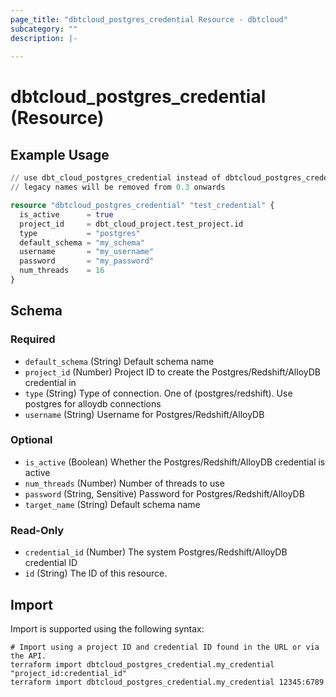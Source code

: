 ```yaml
---
page_title: "dbtcloud_postgres_credential Resource - dbtcloud"
subcategory: ""
description: |-
  
---
```


# dbtcloud_postgres_credential (Resource)




## Example Usage

```terraform
// use dbt_cloud_postgres_credential instead of dbtcloud_postgres_credential for the legacy resource names
// legacy names will be removed from 0.3 onwards

resource "dbtcloud_postgres_credential" "test_credential" {
  is_active      = true
  project_id     = dbt_cloud_project.test_project.id
  type           = "postgres"
  default_schema = "my_schema"
  username       = "my_username"
  password       = "my_password"
  num_threads    = 16
}
```

<!-- schema generated by tfplugindocs -->
## Schema

### Required

- `default_schema` (String) Default schema name
- `project_id` (Number) Project ID to create the Postgres/Redshift/AlloyDB credential in
- `type` (String) Type of connection. One of (postgres/redshift). Use postgres for alloydb connections
- `username` (String) Username for Postgres/Redshift/AlloyDB

### Optional

- `is_active` (Boolean) Whether the Postgres/Redshift/AlloyDB credential is active
- `num_threads` (Number) Number of threads to use
- `password` (String, Sensitive) Password for Postgres/Redshift/AlloyDB
- `target_name` (String) Default schema name

### Read-Only

- `credential_id` (Number) The system Postgres/Redshift/AlloyDB credential ID
- `id` (String) The ID of this resource.

## Import

Import is supported using the following syntax:

```shell
# Import using a project ID and credential ID found in the URL or via the API.
terraform import dbtcloud_postgres_credential.my_credential "project_id:credential_id"
terraform import dbtcloud_postgres_credential.my_credential 12345:6789
```
